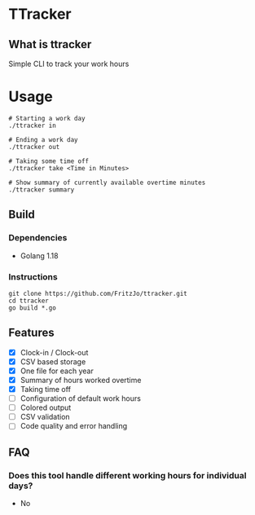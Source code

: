 # TTracker
## What is ttracker
Simple CLI to track your work hours

# Usage
```
# Starting a work day
./ttracker in

# Ending a work day
./ttracker out

# Taking some time off
./ttracker take <Time in Minutes>

# Show summary of currently available overtime minutes
./ttracker summary
```

## Build
### Dependencies
* Golang 1.18

### Instructions
```shell
git clone https://github.com/FritzJo/ttracker.git
cd ttracker
go build *.go
```

## Features
- [x] Clock-in / Clock-out
- [x] CSV based storage
- [x] One file for each year
- [x] Summary of hours worked overtime
- [x] Taking time off
- [ ] Configuration of default work hours
- [ ] Colored output
- [ ] CSV validation
- [ ] Code quality and error handling

## FAQ
### Does this tool handle different working hours for individual days?
* No
